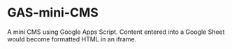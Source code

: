 # GAS-mini-CMS
A mini CMS using Google Apps Script. Content entered into a Google Sheet would become formatted HTML in an iframe.

